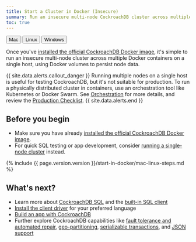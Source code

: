 ```yaml
---
title: Start a Cluster in Docker (Insecure)
summary: Run an insecure multi-node CockroachDB cluster across multiple Docker containers on a single host.
toc: true
---
```


<div id="os-tabs" class="clearfix">
  <button id="mac" class="current" data-eventcategory="buttonClick-doc-os" data-eventaction="mac">Mac</button>
  <a href="start-a-local-cluster-in-docker-linux.html"><button id="linux" data-eventcategory="buttonClick-doc-os" data-eventaction="linux">Linux</button></a>
  <a href="start-a-local-cluster-in-docker-windows.html"><button id="windows" data-eventcategory="buttonClick-doc-os" data-eventaction="windows">Windows</button></a>
</div>

Once you've [installed the official CockroachDB Docker image](install-cockroachdb.html), it's simple to run an insecure multi-node cluster across multiple Docker containers on a single host, using Docker volumes to persist node data.

{{ site.data.alerts.callout_danger }}
Running multiple nodes on a single host is useful for testing CockroachDB, but it's not suitable for production. To run a physically distributed cluster in containers, use an orchestration tool like Kubernetes or Docker Swarm. See [Orchestration](orchestration.html) for more details, and review the [Production Checklist](recommended-production-settings.html).
{{ site.data.alerts.end }}

## Before you begin

- Make sure you have already [installed the official CockroachDB Docker image](install-cockroachdb.html).
- For quick SQL testing or app development, consider [running a single-node cluster](cockroach-start-single-node.html) instead.

{%  include {{  page.version.version  }}/start-in-docker/mac-linux-steps.md %}

## What's next?

- Learn more about [CockroachDB SQL](learn-cockroachdb-sql.html) and the [built-in SQL client](cockroach-sql.html)
- [Install the client driver](install-client-drivers.html) for your preferred language
- [Build an app with CockroachDB](hello-world-example-apps.html)
- Further explore CockroachDB capabilities like [fault tolerance and automated repair](demo-fault-tolerance-and-recovery.html), [geo-partitioning](demo-low-latency-multi-region-deployment.html), [serializable transactions](demo-serializable.html), and [JSON support](demo-json-support.html)
